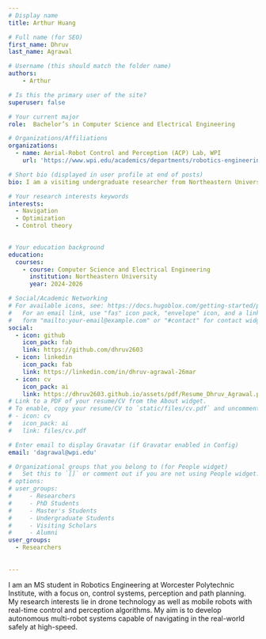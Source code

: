 ```yaml
---
# Display name
title: Arthur Huang

# Full name (for SEO)
first_name: Dhruv
last_name: Agrawal

# Username (this should match the folder name)
authors:
    - Arthur

# Is this the primary user of the site?
superuser: false

# Your current major 
role:  Bachelor’s in Computer Science and Electrical Engineering

# Organizations/Affiliations
organizations:
  - name: Aerial-Robot Control and Perception (ACP) Lab, WPI
    url: 'https://www.wpi.edu/academics/departments/robotics-engineering/research/groups'

# Short bio (displayed in user profile at end of posts)
bio: I am a visiting undergraduate researcher from Northeastern University who is studying computer science and electrical engineering. My interests lie in navigation optimization and control theory. In his free time, he enjoys golfing, skiing and cooking. . 

# Your research interests keywords
interests:
  - Navigation
  - Optimization
  - Control theory
  

# Your education background
education:
  courses:
    - course: Computer Science and Electrical Engineering
      institution: Northeastern University
      year: 2024-2026 

# Social/Academic Networking
# For available icons, see: https://docs.hugoblox.com/getting-started/page-builder/#icons
#   For an email link, use "fas" icon pack, "envelope" icon, and a link in the
#   form "mailto:your-email@example.com" or "#contact" for contact widget.
social:
  - icon: github
    icon_pack: fab
    link: https://github.com/dhruv2603
  - icon: linkedin
    icon_pack: fab
    link: https://linkedin.com/in/dhruv-agrawal-26mar
  - icon: cv
    icon_pack: ai
    link: https://dhruv2603.github.io/assets/pdf/Resume_Dhruv_Agrawal.pdf
# Link to a PDF of your resume/CV from the About widget.
# To enable, copy your resume/CV to `static/files/cv.pdf` and uncomment the lines below.
# - icon: cv
#   icon_pack: ai
#   link: files/cv.pdf

# Enter email to display Gravatar (if Gravatar enabled in Config)
email: 'dagrawal@wpi.edu'

# Organizational groups that you belong to (for People widget)
#   Set this to `[]` or comment out if you are not using People widget.
# options: 
# user_groups:
#     - Researchers
#     - PhD Students
#     - Master's Students
#     - Undergraduate Students
#     - Visiting Scholars
#     - Alumni
user_groups:
  - Researchers
  
  
---
```

I am an MS student in Robotics Engineering at Worcester Polytechnic Institute, with a focus on, control systems, perception and path planning. My research interests lie in drone technology as well as mobile robots with real-time control and perception algorithms. My aim is to develop autonomous multi-robot systems capable of navigating in the real-world safely at high-speed. 
